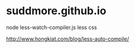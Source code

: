 # suddmore.github.io

node less-watch-compiler.js less css

http://www.hongkiat.com/blog/less-auto-compile/
